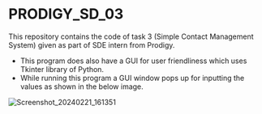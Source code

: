 # PRODIGY_SD_03
This repository contains the code of task 3 (Simple Contact Management System) given as part of SDE intern from Prodigy.

- This program does also have a GUI for user friendliness which uses Tkinter library of Python.
- While running this program a GUI window pops up for inputting the values as shown in the below image.

![Screenshot_20240221_161351](https://github.com/msd-prasad/PRODIGY_SD_03/assets/142379381/9bd27f31-8346-490b-b161-d30f38904f3e)
